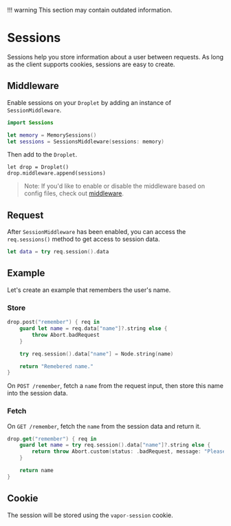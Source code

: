 !!! warning
    This section may contain outdated information.

# Sessions

Sessions help you store information about a user between requests. As long as the client supports cookies, sessions are easy to create.

## Middleware

Enable sessions on your `Droplet` by adding an instance of `SessionMiddleware`.

```swift
import Sessions

let memory = MemorySessions()
let sessions = SessionsMiddleware(sessions: memory)
```

Then add to the `Droplet`.

```
let drop = Droplet()
drop.middleware.append(sessions)
```

> Note: If you'd like to enable or disable the middleware based on config files, check out [middleware](../http/middleware.md).

## Request

After `SessionMiddleware` has been enabled, you can access the `req.sessions()` method to get access to session data.

```swift
let data = try req.session().data
```

## Example

Let's create an example that remembers the user's name.

### Store

```swift
drop.post("remember") { req in
    guard let name = req.data["name"]?.string else {
        throw Abort.badRequest
    }

    try req.session().data["name"] = Node.string(name)

    return "Remebered name."
}
```

On `POST /remember`, fetch a `name` from the request input, then store this name into the session data.

### Fetch

On `GET /remember`, fetch the `name` from the session data and return it.

```swift
drop.get("remember") { req in
    guard let name = try req.session().data["name"]?.string else {
        return throw Abort.custom(status: .badRequest, message: "Please POST the name first.")
    }

    return name
}
```

## Cookie

The session will be stored using the `vapor-session` cookie. 




